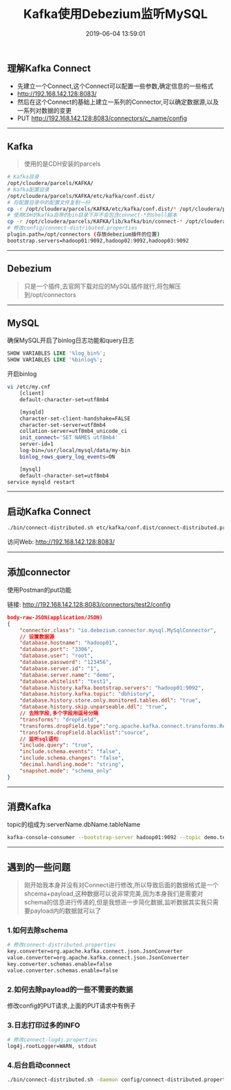 ﻿---
title: Kafka使用Debezium监听MySQL
date: 2019-06-04 13:59:01
categories: 大数据
tags: 
    - kafka
---
## 理解Kafka Connect
- 先建立一个Connect,这个Connect可以配置一些参数,确定信息的一些格式
- http://192.168.142.128:8083/
- 然后在这个Connect的基础上建立一系列的Connector,可以确定数据源,以及一系列对数据的变更
- PUT http://192.168.142.128:8083/connectors/c_name/config

---
<!-- more -->

## Kafka
> 使用的是CDH安装的parcels

```bash
# Kafka目录
/opt/cloudera/parcels/KAFKA/
# Kafka配置目录
/opt/cloudera/parcels/KAFKA/etc/kafka/conf.dist/
# 将配置目录中的配置文件复制一份
cp -r /opt/cloudera/parcels/KAFKA/etc/kafka/conf.dist/* /opt/cloudera/parcels/KAFKA/config 
# 使用CDH的kafka自带的bin目录下并不会包含connect-*的shell脚本
cp -r /opt/cloudera/parcels/KAFKA/lib/kafka/bin/connect-* /opt/cloudera/parcels/KAFKA/bin
# 修改config/connect-distributed.properties
plugin.path=/opt/connectors (存放debezium插件的位置)
bootstrap.servers=hadoop01:9092,hadoop02:9092,hadoop03:9092
```

---
## Debezium
> 只是一个插件,去官网下载对应的MySQL插件就行,将包解压到/opt/connectors 

---
## MySQL
确保MySQL开启了binlog日志功能和query日志
```sql
SHOW VARIABLES LIKE '%log_bin%';
SHOW VARIABLES LIKE '%binlog%'; 
```
开启binlog
```bash
vi /etc/my.cnf
    [client]
    default-character-set=utf8mb4

    [mysqld]
    character-set-client-handshake=FALSE
    character-set-server=utf8mb4
    collation-server=utf8mb4_unicode_ci
    init_connect='SET NAMES utf8mb4'
    server-id=1
    log-bin=/usr/local/mysql/data/my-bin
    binlog_rows_query_log_events=ON

    [mysql]
    default-character-set=utf8mb4
service mysqld restart
```

---
## 启动Kafka Connect
```bash
./bin/connect-distributed.sh etc/kafka/conf.dist/connect-distributed.properties
```
访问Web: http://192.168.142.128:8083/

---
## 添加connector
使用Postman的put功能

链接: http://192.168.142.128:8083/connectors/test2/config
```json
body-raw-JSON(application/JSON)
{
    "connector.class": "io.debezium.connector.mysql.MySqlConnector",
    // 设置数据源	                    
    "database.hostname": "hadoop01",
    "database.port": "3306",
    "database.user": "root",
    "database.password": "123456",
    "database.server.id": "1",
    "database.server.name": "demo",
    "database.whitelist": "test1",
    "database.history.kafka.bootstrap.servers": "hadoop01:9092",
    "database.history.kafka.topic": "dbhistory",
    "database.history.store.only.monitored.tables.ddl": "true",
    "database.history.skip.unparseable.ddl": "true",
    // 去除字段,多个字段用逗号分隔
    "transforms": "dropField",
    "transforms.dropField.type":"org.apache.kafka.connect.transforms.ReplaceField$Value",
    "transforms.dropField.blacklist":"source",
    // 监听sql语句	                    
    "include.query": "true",
    "include.schema.events": "false",
    "include.schema.changes": "false",
    "decimal.handling.mode": "string",	                    
    "snapshot.mode": "schema_only"
}
```

---
## 消费Kafka
topic的组成为:serverName.dbName.tableName
```bash
kafka-console-consumer --bootstrap-server hadoop01:9092 --topic demo.test1.demo
```

---
## 遇到的一些问题
> 刚开始我本身并没有对Connect进行修改,所以导致后面的数据格式是一个shcema+payload,这种数据可以说非常完美,因为本身我们是需要对schema的信息进行传递的,但是我想进一步简化数据,监听数据其实我只需要payload内的数据就可以了

### 1.如何去除schema
```bash
# 修改connect-distributed.properties
key.converter=org.apache.kafka.connect.json.JsonConverter
value.converter=org.apache.kafka.connect.json.JsonConverter
key.converter.schemas.enable=false
value.converter.schemas.enable=false
```

### 2.如何去除payload的一些不需要的数据
修改config的PUT请求,上面的PUT请求中有例子

### 3.日志打印过多的INFO
```bash
# 修改connect-log4j.properties
log4j.rootLogger=WARN, stdout
```

### 4.后台启动connect
```bash
./bin/connect-distributed.sh -daemon config/connect-distributed.properties
```